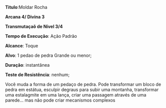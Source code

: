 **Titulo**:Moldar Rocha

**Arcana 4/ Divina 3**

**Transmutaçaõ de Nível 3/4**

**Tempo de Execução**: Ação Padrão

**Alcance**: Toque

**Alvo**: 1 pedao de pedra Grande ou menor;

**Duração**: instantânea

**Teste de Resistência**: nenhum;

Você muda a forma de um pedaço de pedra. Pode transformar um bloco de pedra em estátua, esculpir degraus para subir uma montanha, transformar uma estalagmite em uma lança, criar uma passagem através de uma parede... mas não pode criar mecanismos complexos
